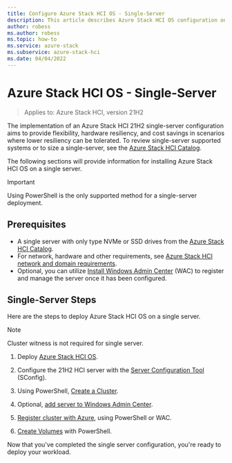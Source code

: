 ```yaml
---
title: Configure Azure Stack HCI OS - Single-Server 
description: This article describes Azure Stack HCI OS configuration on a single server
author: robess
ms.author: robess
ms.topic: how-to
ms.service: azure-stack
ms.subservice: azure-stack-hci
ms.date: 04/04/2022
---
```


# **Azure Stack HCI OS - Single-Server**
> Applies to: Azure Stack HCI, version 21H2

The implementation of an Azure Stack HCI 21H2 single-server configuration aims to provide flexibility, hardware resiliency, and cost savings in scenarios where lower  resiliency can be tolerated. To review single-server supported systems or to size a single-server, see the [Azure Stack HCI Catalog](https://hcicatalog.azurewebsites.net/#/).

The following sections will provide information for installing Azure Stack HCI OS on a single server.

> [!IMPORTANT]
> Using PowerShell is the only supported method for a single-server deployment.
## **Prerequisites**

- A single server with only type NVMe or SSD drives from the [Azure Stack HCI Catalog](https://hcicatalog.azurewebsites.net/#/catalog).
- For network, hardware and other requirements, see [Azure Stack HCI network and domain requirements](../deploy/operating-system.md#determine-hardware-and-network-requirements).
- Optional, you can utilize [Install Windows Admin Center](/windows-server/manage/windows-admin-center/deploy/install) (WAC) to register and manage the server once it has been configured.

## **Single-Server Steps**

Here are the steps to deploy Azure Stack HCI OS on a single server.
> [!NOTE]
> Cluster witness is not required for single server.

1. Deploy [Azure Stack HCI OS](../deploy/operating-system.md#manual-deployment).
2. Configure the 21H2 HCI server with the [Server Configuration Tool](/windows-server/administration/server-core/server-core-sconfig) (SConfig).
3. Using PowerShell, [Create a Cluster](../deploy/create-cluster-powershell.md).
4. Optional, [add server to Windows Admin Center](/windows-server/manage/windows-admin-center/use/manage-servers#adding-a-server-to-windows-admin-center).

5. [Register cluster with Azure](../deploy/register-with-azure.md), using PowerShell or WAC.
6. [Create Volumes]() with PowerShell.

Now that you've completed the single server configuration, you're ready to deploy your workload.
